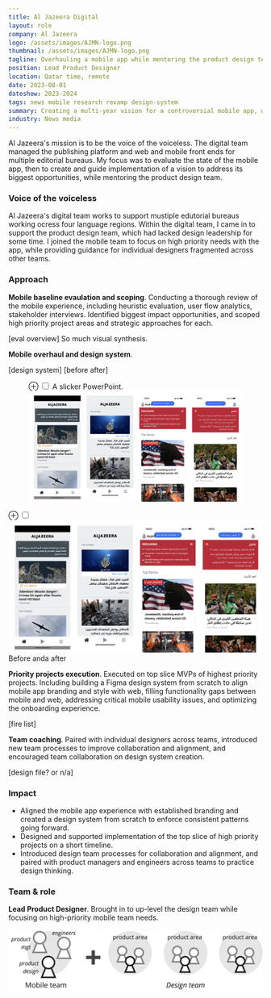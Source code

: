 ```yaml
---
title: Al Jazeera Digital
layout: role
company: Al Jazeera
logo: /assets/images/AJMN-logo.png
thumbnail: /assets/images/AJMN-logo.png
tagline: Overhauling a mobile app while mentoring the product design team
position: Lead Product Designer
location: Qatar time, remote
date: 2023-08-01
dateshow: 2023-2024
tags: news mobile research revamp design-system
summary: Creating a multi-year vision for a controversial mobile app, while providing mentorship and process leadership on the design team.
industry: News media
---
```


Al Jazeera's mission is to be the voice of the voiceless. The digital team managed the publishing platform and web and mobile front ends for multiple editorial bureaus. My focus was to evaluate the state of the mobile app, then to create and guide implementation of a vision to address its biggest opportunities, while mentoring the product design team.

### Voice of the voiceless

Al Jazeera's digital team works to support mustiple edutorial bureaus working ocress four language regions. Within the digital team, I came in to support the product design team, which had lacked design leadership for some time. I joined the mobile team to focus on high priority needs with the app, while providing guidance for individual designers fragmented across other teams.

### Approach

**Mobile baseline evaulation and scoping**. Conducting a thorough review of the mobile experience, including heuristic evaluation, user flow analytics, stakeholder interviews. Identified biggest impact opportunities, and scoped high priority project areas and strategic approaches for each.

[eval overview] So much visual synthesis.

**Mobile overhaul and design system**. 

[design system]
[before after]
<figure>
	<label for="mn-figma-slides" class="margin-toggle">⊕</label>
	<input type="checkbox" id="mn-figma-slides" class="margin-toggle">
	<span class="marginnote">A slicker PowerPoint.</span>
	<img src="/assets/images/AJ-UMP-comparison.png" alt="Al Jazeera mobile before after">
</figure>

<label for="mn-mobile" class="margin-toggle">⊕</label>
<input type="checkbox" id="mn-mobile" class="margin-toggle"/>
<span class="marginnote">
  <img src="/assets/images/AJ-UMP-comparison.png" alt="Al Jazeera mobile before after">
  Before anda after
</span>

**Priority projects execution**. Executed on top slice MVPs of highest priority projects. Including building a Figma design system from scratch to align mobile app branding and style with web, filling functionality gaps between mobile and web, addressing critical mobile usability issues, and optimizing the onboarding experience.  

[fire list]

**Team coaching**. Paired with individual designers across teams, introduced new team processes to improve collaboration and alignment, and encouraged team collaboration on design system creation.

[design file? or n/a]

### Impact

- Aligned the mobile app experience with established branding and created a design system from scratch to enforce consistent patterns going forward.
- Designed and supported implementation of the top slice of high priority projects on a short timeline.
- Introduced design team processes for collaboration and alignment, and paired with product managers and engineers across teams to practice design thinking.

### Team & role

**Lead Product Designer**. Brought in to up-level the design team while focusing on high-priority mobile team needs.

<img src="/assets/images/aj-team.png">
